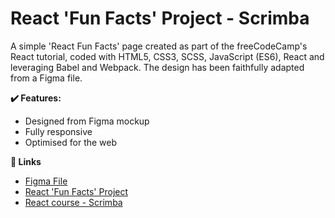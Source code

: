 <h1>React 'Fun Facts' Project - Scrimba</h1>

A simple 'React Fun Facts' page created as part of the freeCodeCamp's React tutorial, coded with HTML5, CSS3, SCSS, JavaScript (ES6), React and leveraging Babel and Webpack. The design has been faithfully adapted from a Figma file.

<strong>:heavy_check_mark: Features:</strong><be>
  - Designed from Figma mockup
  - Fully responsive
  - Optimised for the web


<strong>:link: Links</strong><br>
  - <a target="_blank" href="https://www.figma.com/file/xA1rJVQOorqMW6xjGdBLcI/ReactFacts?type=design&node-id=0-1&mode=design&t=jdJYPW1RWDORXr3C-0">Figma File</a>
 - <a target="_blank" href="http://React-Fun-Facts-Project.vercel.app/">React 'Fun Facts' Project</a>
 - <a target="_blank" href="https://scrimba.com/learn/learnreact">React course - Scrimba</a>

